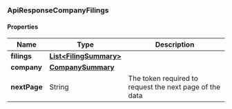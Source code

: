 
[//]: # (CLASS:ApiResponseCompanyFilings)

[//]: # (KIND:object)

### ApiResponseCompanyFilings

#### Properties

[//]: # (START_DEFINITION)

Name | Type | Description
------------ | ------------- | -------------
**filings** | [**List&lt;FilingSummary&gt;**](FilingSummary.md) |  &nbsp;
**company** | [**CompanySummary**](CompanySummary.md) |  &nbsp;
**nextPage** | String | The token required to request the next page of the data &nbsp;

[//]: # (END_DEFINITION)


[//]: # (CONTAINED_CLASS:FilingSummary)


[//]: # (CONTAINED_CLASS:CompanySummary)






